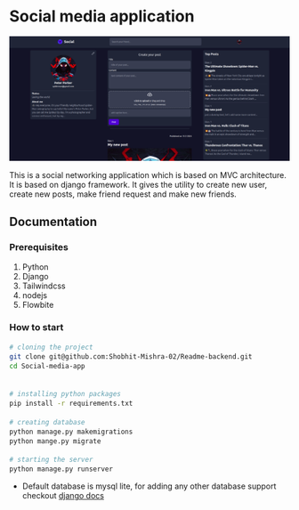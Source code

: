 
# Social media application
![frontpage](./frontpage_desktop.png)

This is a social networking application which is based on MVC architecture. It is based on django framework. It gives the utility to create new user, create new posts, make friend request and make new friends.

## Documentation

### Prerequisites
1. Python
2. Django
3. Tailwindcss
4. nodejs
5. Flowbite

### How to start
```bash
# cloning the project
git clone git@github.com:Shobhit-Mishra-02/Readme-backend.git
cd Social-media-app


# installing python packages
pip install -r requirements.txt

# creating database
python manage.py makemigrations
python mange.py migrate

# starting the server
python manage.py runserver
```

- Default database is mysql lite, for adding any other database support checkout [django docs](https://docs.djangoproject.com/en/5.0/intro/tutorial02/)
